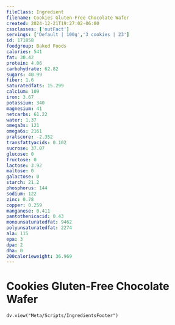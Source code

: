 ```yaml
---
fileClass: Ingredient
filename: Cookies Gluten-Free Chocolate Wafer
created: 2024-12-21T19:27:02-06:00
cssclasses: ['nutFact']
servings: ['Default | 100g','3 cookies | 23']
id: 171858
foodgroup: Baked Foods
calories: 541
fat: 30.42
protein: 4.06
carbohydrate: 62.82
sugars: 40.99
fiber: 1.6
saturatedfats: 15.299
calcium: 109
iron: 3.67
potassium: 340
magnesium: 41
netcarbs: 61.22
water: 1.37
omega3s: 121
omega6s: 2161
pralscore: -2.352
transfattyacids: 0.102
sucrose: 37.07
glucose: 0
fructose: 0
lactose: 3.92
maltose: 0
galactose: 0
starch: 21.2
phosphorus: 144
sodium: 122
zinc: 0.78
copper: 0.259
manganese: 0.411
pantothenicacid: 0.43
monounsaturatedfat: 9462
polyunsaturatedfat: 2274
ala: 115
epa: 3
dpa: 2
dha: 0
200calorieweight: 36.969
---
```


# Cookies Gluten-Free Chocolate Wafer

```dataviewjs
dv.view("Meta/Scripts/IngredientsFooter")
```